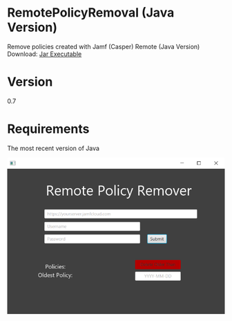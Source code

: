 # RemotePolicyRemoval (Java Version)
Remove policies created with Jamf (Casper) Remote (Java Version)<br/>
Download: [Jar Executable](https://github.com/Spennie777/RemotePolicyRemover/releases/download/V0.7/Policy.Removal.jar)

# Version
0.7

# Requirements
The most recent version of Java

![Screenshot](/Images/RemotePolicyRemover.png)
